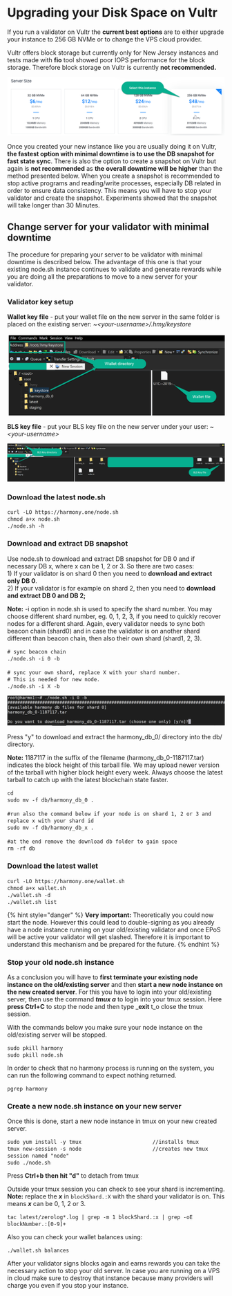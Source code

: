 # Upgrading your Disk Space on Vultr

If you run a validator on Vultr the **current best options** are to either upgrade your instance to 256 GB NVMe or to change the VPS cloud provider.

Vultr offers block storage but currently only for New Jersey instances and tests made with **fio** tool showed poor IOPS performance for the block storage. Therefore block storage on Vultr is currently **not recommended.**

![](../../../../.gitbook/assets/image-42.png)

Once you created your new instance like you are usually doing it on Vultr, **the fastest option with minimal downtime is to use the DB snapshot for fast state sync**. There is also the option to create a snapshot on Vultr but again is **not recommended** as **the** **overall downtime will be higher** than the method presented below. When you create a snapshot is recommended to stop active programs and reading/write processes, especially DB related in order to ensure data consistency. This means you will have to stop your validator and create the snapshot. Experiments showed that the snapshot will take longer than 30 Minutes.

## **Change server for your validator with minimal downtime**

The procedure for preparing your server to be validator with minimal downtime is described below. The advantage of this one is that your existing node.sh instance continues to validate and generate rewards while you are doing all the preparations to move to a new server for your validator.

### **Validator key setup**

**Wallet key file** - put your wallet file on the new server in the same folder is placed on the existing server: ~_&lt;your-username&gt;/.hmy/keystore_

![](../../../../.gitbook/assets/image-7.png)

**BLS key file** - put your BLS key file on the new server under your user: ~_&lt;your-username&gt;_

![](../../../../.gitbook/assets/image-17.png)

### **Download the latest node.sh**

```text
curl -LO https://harmony.one/node.sh
chmod a+x node.sh
./node.sh -h
```

### **Download and extract DB snapshot**

Use node.sh to download and extract DB snapshot for DB 0 and if necessary DB x, where x can be 1, 2 or 3. So there are two cases:  
1\) If your validator is on shard 0 then you need to **download and extract** **only DB 0**.  
2\) If your validator is for example on shard 2, then you need to **download and extract DB 0 and DB 2;**

**Note:** -i option in node.sh is used to specify the shard number. You may choose different shard number, eg. 0, 1, 2, 3, if you need to quickly recover nodes for a different shard. Again, every validator needs to sync both beacon chain \(shard0\) and in case the validator is on another shard different than beacon chain, then also their own shard \(shard1, 2, 3\).

```text
# sync beacon chain
./node.sh -i 0 -b

# sync your own shard, replace X with your shard number.
# This is needed for new node.
./node.sh -i X -b
```

![example on syncing beacon chain \(shard0\)](../../../../.gitbook/assets/image-4.png)

Press "y" to download and extract the harmony\_db\_0/ directory into the db/ directory.

**Note:** 1187117 in the suffix of the filename \(harmony\_db\_0-1187117.tar\) indicates the block height of this tarball file. We may upload newer version of the tarball with higher block height every week. Always choose the latest tarball to catch up with the latest blockchain state faster.

```text
cd
sudo mv -f db/harmony_db_0 .

#run also the command below if your node is on shard 1, 2 or 3 and replace x with your shard id
sudo mv -f db/harmony_db_x .

#at the end remove the download db folder to gain space
rm -rf db
```

### Download the latest wallet

```text
curl -LO https://harmony.one/wallet.sh
chmod a+x wallet.sh
./wallet.sh -d
./wallet.sh list
```

{% hint style="danger" %}
**Very important:** Theoretically you could now start the node. However this could lead to double-signing as you already have a node instance running on your old/existing validator and once EPoS will be active your validator will get slashed. Therefore it is important to understand this mechanism and be prepared for the future.
{% endhint %}

### Stop your old node.sh instance

As a conclusion you will have to **first terminate your existing node instance on the old/existing server** and then **start a new node instance on the new created server**. For this you have to login into your old/existing server, then use the command _**tmux a**_ to login into your tmux session. Here **press Ctrl+C** to stop the node and then type \_**exit** t\_o close the tmux session.

With the commands below you make sure your node instance on the old/existing server will be stopped.

```text
sudo pkill harmony
sudo pkill node.sh
```

In order to check that no harmony process is running on the system, you can run the following command to expect nothing returned.

```text
pgrep harmony
```

### Create a new node.sh instance on your new server

Once this is done, start a new node instance in tmux on your new created server.

```text
sudo yum install -y tmux                       //installs tmux
tmux new-session -s node                       //creates new tmux session named "node"
sudo ./node.sh
```

Press **Ctrl+b then hit "d"** to detach from tmux

Outside your tmux session you can check to see your shard is incrementing. **Note:** replace the _**x**_ in `blockShard.:X` with the shard your validator is on. This means _**x**_ can be 0, 1, 2 or 3.

```text
tac latest/zerolog*.log | grep -m 1 blockShard.:x | grep -oE blockNumber.:[0-9]+
```

Also you can check your wallet balances using:

```text
./wallet.sh balances
```

After your validator signs blocks again and earns rewards you can take the necessary action to stop your old server. In case you are running on a VPS in cloud make sure to destroy that instance because many providers will charge you even if you stop your instance.

